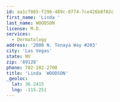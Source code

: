 ```yaml
---
id: aa1cf865-f296-489c-8774-7ce426b8f02c
first_name: 'Linda '
last_name: WOODSON
license: M.D.
services:
  - Dermatology
address: '2800 N. Tenaya Way #203'
city: 'Las Vegas'
state: NV
zip: '89128'
phone: 702-202-2700
title: 'Linda  WOODSON'
_geoloc:
  lat: 36.2415
  lng: -115.251
---
```

